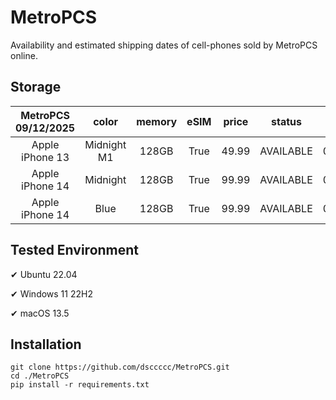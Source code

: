 # MetroPCS
Availability and estimated shipping dates of cell-phones sold by MetroPCS online.
## Storage
|MetroPCS 09/12/2025|color|memory|eSIM|price|status|shipping from|shipping to|
|:--:|:--:|:--:|:--:|:--:|:--:|:--:|:--:|
|Apple iPhone 13|Midnight M1|128GB|True|49.99|AVAILABLE|09/12/2025|09/18/2025|
|Apple iPhone 14|Midnight|128GB|True|99.99|AVAILABLE|09/12/2025|09/18/2025|
|Apple iPhone 14|Blue|128GB|True|99.99|AVAILABLE|09/12/2025|09/18/2025|

## Tested Environment
✔ Ubuntu 22.04

✔ Windows 11 22H2

✔ macOS 13.5
## Installation
```
git clone https://github.com/dsccccc/MetroPCS.git
cd ./MetroPCS
pip install -r requirements.txt
```

